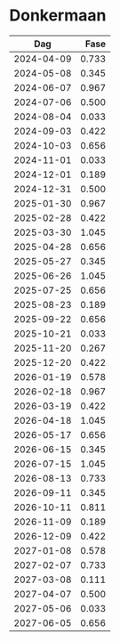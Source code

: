 # Donkermaan

Dag        | Fase
-----------|------:
2024-04-09 |  0.733
2024-05-08 |  0.345
2024-06-07 |  0.967
2024-07-06 |  0.500
2024-08-04 |  0.033
2024-09-03 |  0.422
2024-10-03 |  0.656
2024-11-01 |  0.033
2024-12-01 |  0.189
2024-12-31 |  0.500
2025-01-30 |  0.967
2025-02-28 |  0.422
2025-03-30 |  1.045
2025-04-28 |  0.656
2025-05-27 |  0.345
2025-06-26 |  1.045
2025-07-25 |  0.656
2025-08-23 |  0.189
2025-09-22 |  0.656
2025-10-21 |  0.033
2025-11-20 |  0.267
2025-12-20 |  0.422
2026-01-19 |  0.578
2026-02-18 |  0.967
2026-03-19 |  0.422
2026-04-18 |  1.045
2026-05-17 |  0.656
2026-06-15 |  0.345
2026-07-15 |  1.045
2026-08-13 |  0.733
2026-09-11 |  0.345
2026-10-11 |  0.811
2026-11-09 |  0.189
2026-12-09 |  0.422
2027-01-08 |  0.578
2027-02-07 |  0.733
2027-03-08 |  0.111
2027-04-07 |  0.500
2027-05-06 |  0.033
2027-06-05 |  0.656
